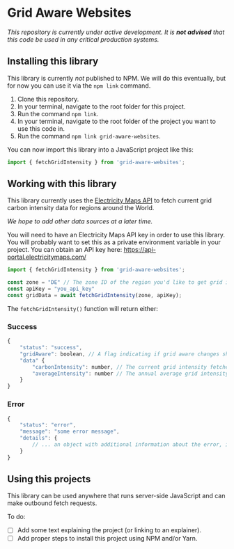 # Grid Aware Websites

_This repository is currently under active development. It is **not advised** that this code be used in any critical production systems._

## Installing this library

This library is currently _not_ published to NPM. We will do this eventually, but for now you can use it via the `npm link` command.

1. Clone this repository.
2. In your terminal, navigate to the root folder for this project.
3. Run the command `npm link`.
4. In your terminal, navigate to the root folder of the project you want to use this code in.
5. Run the command `npm link grid-aware-websites`.

You can now import this library into a JavaScript project like this:

```js
import { fetchGridIntensity } from 'grid-aware-websites';
```

## Working with this library

This library currently uses the [Electricity Maps API](https://api-portal.electricitymaps.com/) to fetch current grid carbon intensity data for regions around the World. 

_We hope to add other data sources at a later time._

You will need to have an Electricity Maps API key in order to use this library. You will probably want to set this as a private environment variable in your project. You can obtain an API key here: https://api-portal.electricitymaps.com/

```js
import { fetchGridIntensity } from 'grid-aware-websites';

const zone = "DE" // The zone ID of the region you'd like to get grid intensity data for
const apiKey = "you_api_key"
const gridData = await fetchGridIntensity(zone, apiKey);
```

The `fetchGridIntensity()` function will return either:

### Success

```js
{
    "status": "success",
    "gridAware": boolean, // A flag indicating if grid aware changes should be applied
    "data" {
        "carbonIntensity": number, // The current grid intensity fetched from Electricity Maps
        "averageIntensity": number // The annual average grid intensity for the zone being checked taken from CO2.js
    }
}
```

### Error

```js
{
    "status": "error",
    "message": "some error message",
    "details": {
        // ... an object with additional information about the error, if available.
    }
}
```

## Using this projects

This library can be used anywhere that runs server-side JavaScript and can make outbound fetch requests. 

To do:

- [ ] Add some text explaining the project (or linking to an explainer).
- [ ] Add proper steps to install this project using NPM and/or Yarn.